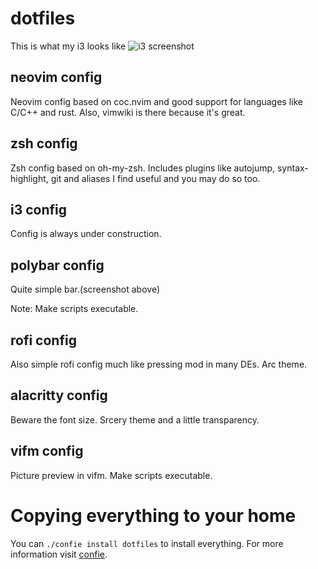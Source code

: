 # dotfiles

This is what my i3 looks like
![i3 screenshot](https://raw.github.com/KostasKyriakou/dotfiles/master/i3wm.png)

## neovim config
Neovim config based on coc.nvim and good support for languages like C/C++ and rust. Also, vimwiki is there because it's great.

## zsh config
Zsh config based on oh-my-zsh. Includes plugins like autojump, syntax-highlight, git and aliases I find useful and you may do so too.

## i3 config
Config is always under construction.

## polybar config
Quite simple bar.(screenshot above)

Note: Make scripts executable.

## rofi config
Also simple rofi config much like pressing mod in many DEs. Arc theme.

## alacritty config
Beware the font size. Srcery theme and a little transparency.

## vifm config
Picture preview in vifm. Make scripts executable.

# Copying everything to your home
You can `./confie install dotfiles` to install everything. For more information visit [confie](https://gitlab.com/langhops/confie).
